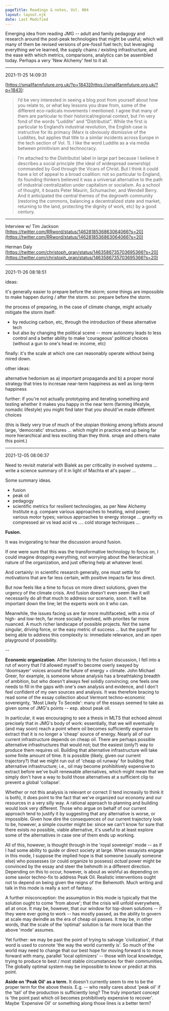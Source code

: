 ```yaml
---
pageTitle: Readings & notes, Vol. 004
layout: layout.njk
date: Last Modified
---
```


Emerging idea from reading JMG -- adult and family pedagogy and research around the post-peak technologies that might be useful; which will many of them be revised versions of pre-fossil fuel tech; but leveraging everything we've learned, the supply chains / existing infrastructure, and the ease with which metrics, comparisons, analytics can be assembled today.  Perhaps a very 'New Alchemy' feel to it all.  

---
2021-11-25 14:09:31


[https://smallfarmfuture.org.uk/?p=1843](https://smallfarmfuture.org.uk/?p=1843):


> I’d be very interested in seeing a blog post from yourself about how you relate to, or what key lessons you draw from, some of the different eco-radicals movements I mentioned. I agree that many of them are particular to their historical/regional context, but I’m very fond of the words “Luddite” and “Distributist”. While the first is particular to England’s industrial revolution, the English case is instructive for its primacy (Marx is obviously dismissive of the Luddites, but applies that title to a similar incidents across Europe in the tech section of Vol. 1). I like the word Luddite as a via media between primitivism and technocracy.

> I’m attached to the Distributist label in large part because I believe it describes a social principle (the ideal of widespread ownership) commanded by God through the Vicars of Christ. But I think it could have a lot of appeal to a broad coalition: not so particular to England, its founding thinkers believed it was a universal alternative to the path of industrial centralization under capitalism or socialism. As a school of thought, it boasts Peter Maurin, Schumacher, and Wendell Berry. And it anticipated the central themes of the degrowth community (restoring the commons, balancing a decentralized state and market, returning to the land, protecting the dignity of work, etc) by a good century.

---

Interview w/ Tim Jackson [https://twitter.com/RRword/status/1462818536863064066?s=20](https://twitter.com/RRword/status/1462818536863064066?s=20)

Herman Daly [https://twitter.com/christoph_gran/status/1463586735703695366?s=20](https://twitter.com/christoph_gran/status/1463586735703695366?s=20)

---
2021-11-26 08:18:51

ideas:

it's generally easier to prepare before the storm; some things are impossible to make happen during / after the storm.  so: prepare before the storm.

the process of preparing, in the case of climate change, might actually mitigate the storm itself:

- by reducing carbon, etc, through the introduction of these alternative tech
- but also by changing the political scene -- more autonomy leads to less control and a better ability to make 'courageous' political choices (without a gun to one's head re: income, etc)

finally: it's the scale at which one can reasonably operate without being mired down.

other ideas:

alternative hedonism as a) important propaganda and b) a proper moral strategy that tries to incresae near-term happiness as well as long-term happiness

further: if you're not actually prototyping and iterating something and testing whether it makes you happy in the near term (farming lifestyle, nomadic lifestyle) you might find later that you should've made different choices

(this is likely very true of much of the utopian thinking among leftists around large, 'democratic' structures ... which might in practice end up being far more hierarchical and less exciting than they think.  smaje and others make this point.)

---
2021-12-05 08:06:37

Need to revisit material with Bialek as per criticality in evolved systems ... write a science summary of it in light of Machta et al's paper ... 

Some summary ideas.

- fusion
- peak oil
- pedagogy
- scientific metrics for resilient technologies, as per New Alchemy Institute
e.g. compare various approaches to heating, wind power; various motor types; various approaches to energy storage ... gravity vs compressed air vs lead acid vs .... cold storage techniques ...

**Fusion.**

It was invigorating to hear the discussion around fusion.

If one were sure that this was the transformative technology to focus on, I could imagine dropping everything, not worrying about the hierarchical nature of the organization, and just offering help at whatever level.

And certainly: in scientific research generally, one must settle for motivations that are far less certain, with positive impacts far less direct.

But now feels like a time to focus on more direct solutions, given the urgency of the climate crisis.  And fusion doesn't even seem like it will necessarily do all that much to address our scenario, soon.  It will be important down the line; let the experts work on it who can.  

Meanwhile, the issues facing us are far more multifaceted, with a mix of high- and low-tech, far more socially involved, with priorites far more nuanced.  A much richer landscape of possible projects.  Not the same singular, driving force, or the easy metric of success ... but the payoff for being able to address this complexity is: immediate relevance, and an open playground of possibility.

--

**Economic organization**.  After listening to the fusion discussion, I fell into a rut of worry that I'd allowed myself to become overly swayed by 'doomsayer' voices around the future of energy + climate.  John Michael Greer, for example, is someone whose analysis has a breathtaking breadth of ambition, but who doesn't always feel solidly convincing; one feels one needs to fill in the gaps with one's own analysis and evidence, and I don't feel confident of my own sources and analysis.  It was therefore bracing to read some of the essay collection about Vermont techno-economic sovereignty, 'Most Likely To Secede': many of the essays seemed to take as given some of JMG's points -- esp. about peak oil.

In particular, it was encouraging to see a thesis in MLTS that echoed almost precisely that in JMG's body of work: essentially, that we will eventually (and may soon) reach a point where oil becomes sufficiently expensive to extract that it is no longer a 'cheap' source of energy. Nearly all of our current infrastructure depends on cheap oil.  There are perhaps possible alternative infrastructures that would not; but the easiest (only?) way to produce them requires oil.  Building that alternative infrastructure will take some finite amount of time. It is possible (likely, given our current trajectory?) that we might run out of 'cheap oil runway' for building that alternative infrastructure; i.e., oil may become prohibitively expensive to extract before we've built renewable alternatives, which might mean that we simply don't have a way to build those alternatives at a sufficient clip to prevent a global 'collapse'.  

Whether or not this analysis is relevant or correct (I tend increasily to think it is both), it does point to the fact that we've organized our economy and our resources in a very silly way.  A rational approach to planning and building would look very different.  Those who argue on behalf of our current approach tend to justify it by suggesting that any alternative is worse, or impossible. Given how dire the consequences of our current trajectory look to be, however, a simple counter might be:  since we can't know for sure that there exists *no* possible, viable alternative, it's useful to at least explore some of the alternatives in case one of them ends up working.  

All of this, however, is thought through in the 'royal sovereign' mode -- as if I had some ability to guide or direct society at large.  When essayists engage in this mode, I suppose the implied hope is that someone (usually someone else) who possesses (or could organize to possess) *actual* power might be convinced by the essay and steer the behmoth in a different direction. Depending on this to occur, however, is about as wishful as depending on some savior techno-fix to address Peak Oil. Realistic interventions ought not to depend on being given the reigns of the Behemoth.  Much writing and talk in this mode is really a sort of fantasy.

A further misconception: the assumption in this mode is typically that the solution ought to come 'from above'; that the crisis will unfold everywhere, all at once. It may be, however, that our window for top-down solutions -- if they were ever going to work -- has mostly passed, as the ability to govern at scale may dwindle as the era of cheap oil passes.  It may be, in other words, that the scale of the 'optimal' solution is far more local than the above 'mode' assumes.

Yet further: we may be past the point of trying to salvage 'civilization', if that word is used to connote 'the way the world currently is'.  So much of the world may need to change that our best hope for moving forward is to move forward with many, parallel 'local optimizers' -- those with local knowledge, trying to produce to best / most stable circumstances for their communities.  The globally optimal system may be impossible to know or predict at this point. 

**Aside on 'Peak Oil' as a term.** It doesn't currently seem to me to be the proper term for the above thesis. E.g. -- who really cares about 'peak oil' if the 'tail' of the production is sufficiently long?  The truly important concept is 'the point past which oil becomes prohibitively expensive to recover'.  Maybe 'Expensive Oil' or something along those lines is a better term?   